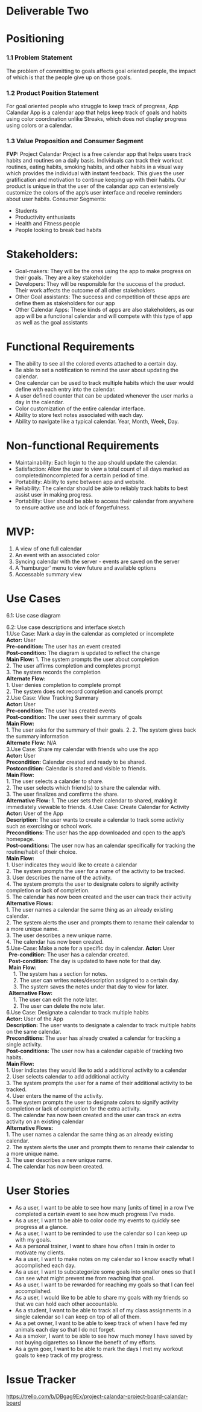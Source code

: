 # Deliverable Two

# Positioning  
### 1.1  Problem Statement  
The problem of committing to goals affects goal oriented people, the impact of which is that the people give up on those goals.  

### 1.2  Product Position Statement  
For goal oriented people who struggle to keep track of progress, App Calandar App is a calendar app that helps keep track of goals and habits using color coordination unlike Streaks, which does not display progress using colors or a calendar.  

### 1.3  Value Proposition and Consumer Segment
**FVP:** Project Calandar Project is a free calendar app that helps users track habits and routines on a daily basis. Individuals can track their workout routines, eating habits, smoking habits, and other habits in a visual way which provides the individual with instant feedback. This gives the user gratification and motivation to continue keeping up with their habits. Our product is unique in that the user of the calandar app can extensively customize the colors of the app’s user interface and receive reminders about user habits.
Consumer Segments:
- Students
- Productivity enthusiasts
- Health and Fitness people
- People looking to break bad habits  

# Stakeholders:
- Goal-makers: They will be the ones using the app to make progress on their goals. They are a key stakeholder  
- Developers: They will be responsible for the success of the product. Their work affects the outcome of all other stakeholders  
- Other Goal assistants: The success and competition of these apps are define them as stakeholders for our app  
- Other Calendar Apps: These kinds of apps are also stakeholders, as our app will be a functional calendar and will compete with this type of app as well as the goal assistants  

# Functional Requirements  
- The ability to see all the colored events attached to a certain day.
- Be able to set a notification to remind the user about updating the calendar.
- One calendar can be used to track multiple habits which the user would define with each entry into the calendar.
- A user defined counter that can be updated whenever the user marks a day in the calendar.
- Color customization of the entire calendar interface.
- Ability to store text notes associated with each day.
- Ability to navigate like a typical calendar. Year, Month, Week, Day. 
# Non-functional Requirements  
- Maintainability: Each login to the app should update the calendar.
- Satisfaction: Allow the user to view a total count of all days marked as completed/noncompleted for a certain period of time.
- Portability: Ability to sync between app and website.
- Reliability: The calendar should be able to reliably track habits to best assist user in making progress.
- Portability: User should be able to access their calendar from anywhere to ensure active use and lack of forgetfulness.
# MVP: 
1. A view of one full calendar  
2. An event with an associated color  
3. Syncing calendar with the server - events are saved on the server  
4. A 'hamburger' menu to view future and available options
5. Accessable summary view

# Use Cases  
6.1: Use case diagram  

6.2: Use case descriptions and interface sketch  
1.Use Case: Mark a day in the calendar as completed or incomplete  
	**Actor:** User  
	**Pre-condition:** The user has an event created  
	**Post-condition:** The diagram is updated to reflect the change  
	**Main Flow:** 
		1. The system prompts the user about completion  
		2. The user affirms completion and completes prompt  
		3. The system records the completion  
	**Alternate Flow:**  
		1. User denies completion to complete prompt  
		2. The system does not record completion and cancels prompt  
2.Use Case: View Tracking Summary  
	**Actor:** User  
	**Pre-condition:** The user has created events  
	**Post-condition:** The user sees their summary of goals  
	**Main Flow:**  
		1. The user asks for the summary of their goals. 
		2. 2. The system gives back the summary information  
	**Alternate Flow:** N/A  
3.Use Case: Share my calendar with friends who use the app  
	**Actor:** User  
	**Precondition:** Calendar created and ready to be shared.  
  	**Postcondition:** Calendar is shared and visible to friends.  
  	**Main Flow:**  
		1. The user selects a calander to share.  
     		2. The user selects which friend(s) to share the calendar with.  
     		3. The user finalizes and comfirms the share.  
  	**Alternative Flow:**
     		1. The user sets their calendar to shared, making it immediately viewable to friends.
4.Use Case: Create Calendar for Activity  
  	**Actor:** User of the App  
  	**Description:** The user wants to create a calendar to track some activity such as exercising or school work.  
  	**Preconditions:** The user has the app downloaded and open to the app’s homepage.  
  	**Post-conditions:** The user now has an calendar specifically for tracking the routine/habit of their choice.  
  	**Main Flow:**  
     		1. User indicates they would like to create a calendar  
     		2. The system prompts the user for a name of the activity to be tracked.  
     		3. User describes the name of the activity.  
     		4. The system prompts the user to designate colors to signify activity completion or lack of completion.  
     		5. The calendar has now been created and the user can track their activity  
 	**Alternative Flows:**  
     		1. The user names a calendar the same thing as an already existing calendar.  
     		2. The system alerts the user and prompts them to rename their calendar to a more unique name.  
     		3. The user describes a new unique name.  
     		4. The calendar has now been created.  
		5.Use-Case: Make a note for a specific day in calendar.
   	**Actor:** User  
   	**Pre-condition:** The user has a calendar created.  
   	**Post-condition:** The day is updated to have note for that day.  
   	**Main Flow:**  
      		1. The system has a section for notes.  
      		2. The user can writes notes/description assigned to a certain day.  
      		3. The system saves the notes under that day to view for later.  
   	**Alternative Flow:**  
      		1. The user can edit the note later.  
      		2. The user can delete the note later.  
6.Use Case: Designate a calendar to track multiple habits  
   	**Actor:** User of the App  
   	**Description:** The user wants to designate a calendar to track multiple habits on the same calendar.  
   	**Preconditions:** The user has already created a calendar for tracking a single activity.  
   	**Post-conditions:** The user now has a calendar capable of tracking two habits.  
	**Main Flow:**  
     		1. User indicates they would like to add a additional activity to a calendar  
     		2. User selects calendar to add additional activity  
     		3. The system prompts the user for a name of their additional activity to be tracked.  
     		4. User enters the name of the activity.  
     		5. The system prompts the user to designate colors to signify activity completion or lack of completion for the extra activity.  
     		6. The calendar has now been created and the user can track an extra activity on an existing calendar  
  	**Alternative Flows:**  
     		1. The user names a calendar the same thing as an already existing calendar.  
     		2. The system alerts the user and prompts them to rename their calendar to a more unique name.  
     		3. The user describes a new unique name.  
     		4. The calendar has now been created.  
# User Stories
- As a user, I want to be able to see how many [units of time] in a row I’ve completed a certain event to see how much progress I’ve made.
- As a user, I want to be able to color code my events to quickly see progress at a glance.
- As a user, I want to be reminded to use the calendar so I can keep up with my goals.
- As a personal trainer, I want to share how often I train in order to motivate my clients.
- As a user, I want to make notes on my calendar so I know exactly what I accomplished each day.
- As a user, I want to subcategorize some goals into smaller ones so that I can see what might prevent me from reaching that goal.
- As a user, I want to be rewarded for reaching my goals so that I can feel accomplished.
- As a user, I would like to be able to share my goals with my friends so that we can hold each other accountable.
- As a student, I want to be able to track all of my class assignments in a single calendar so I can keep on top of all of them.
- As a pet owner, I want to be able to keep track of when I have fed my animals each day so that I do not forget.
- As a smoker, I want to be able to see how much money I have saved by not buying cigarettes so I know the benefit of my efforts.
- As a gym goer, I want to be able to mark the days I met my workout goals to keep track of my progress.

# Issue Tracker
https://trello.com/b/DBgag9Ex/project-calandar-project-board-calandar-board
